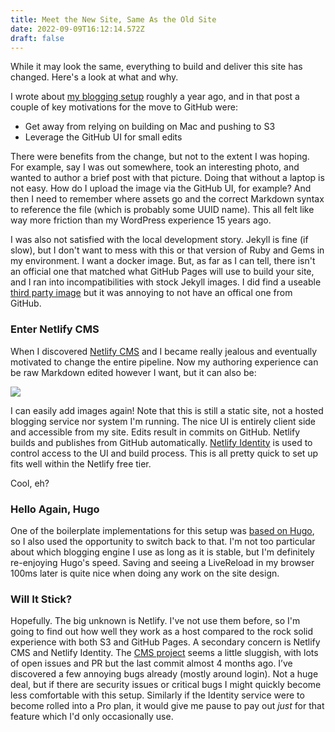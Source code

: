 ```yaml
---
title: Meet the New Site, Same As the Old Site
date: 2022-09-09T16:12:14.572Z
draft: false
---
```

While it may look the same, everything to build and deliver this site has changed. Here's a look at what and why.

I wrote about [my blogging setup](/post/2021-10-16-blogging-setup) roughly a year ago, and in that post a couple of key motivations for the move to GitHub were:

* Get away from relying on building on Mac and pushing to S3
* Leverage the GitHub UI for small edits

There were benefits from the change, but not to the extent I was hoping. For example, say I was out somewhere, took an interesting photo, and wanted to author a brief post with that picture. Doing that without a laptop is not easy. How do I upload the image via the GitHub UI, for example? And then I need to remember where assets go and the correct Markdown syntax to reference the file (which is probably some UUID name). This all felt like way more friction than my WordPress experience 15 years ago.

I was also not satisfied with the local development story. Jekyll is fine (if slow), but I don't want to mess with this or that version of Ruby and Gems in my environment. I want a docker image. But, as far as I can tell, there isn't an official one that matched what GitHub Pages will use to build your site, and I ran into incompatibilities with stock Jekyll images. I did find a useable [third party image](https://github.com/Starefossen/docker-github-pages) but it was annoying to not have an offical one from GitHub.

### Enter Netlify CMS

When I discovered [Netlify CMS](https://www.netlifycms.org/) and I became really jealous and eventually motivated to change the entire pipeline. Now my authoring experience can be raw Markdown edited however I want, but it can also be:

![](/img/netlifycms.jpg)

I can easily add images again! Note that this is still a static site, not a hosted blogging service nor system I'm running. The nice UI is entirely client side and accessible from my site. Edits result in commits on GitHub.  Netlify builds and publishes from GitHub automatically.  [Netlify Identity](https://docs.netlify.com/visitor-access/identity/) is used to control access to the UI and build process. This is all pretty quick to set up fits well within the Netlify free tier.

Cool, eh?

### Hello Again, Hugo

One of the boilerplate implementations for this setup was [based on Hugo](https://github.com/netlify-templates/one-click-hugo-cms), so I also used the opportunity to switch back to that. I'm not too particular about which blogging engine I use as long as it is stable, but I'm definitely re-enjoying Hugo's speed. Saving and seeing a LiveReload in my browser 100ms later is quite nice when doing any work on the site design.

### Will It Stick?

Hopefully. The big unknown is Netlify. I've not use them before, so I'm going to find out how well they work as a host compared to the rock solid experience with both S3 and GitHub Pages. A secondary concern is Netlify CMS and Netlify Identity. The [CMS project](https://github.com/netlify/netlify-cms) seems a little sluggish, with lots of open issues and PR but the last commit almost 4 months ago. I’ve discovered a few annoying bugs already (mostly around login). Not a huge deal, but if there are security issues or critical bugs I might quickly become less comfortable with this setup. Similarly if the Identity service were to become rolled into a Pro plan, it would give me pause to pay out *just* for that feature which I'd only occasionally use.